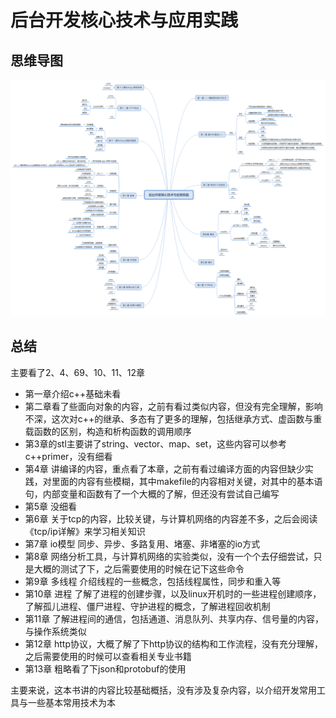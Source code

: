 # 后台开发核心技术与应用实践

## 思维导图

![思维导图](assets/后台开发核心技术与应用实.png)

## 总结

主要看了2、4、69、10、11、12章

- 第一章介绍c++基础未看
- 第二章看了些面向对象的内容，之前有看过类似内容，但没有完全理解，影响不深，这次对c++的继承、多态有了更多的理解，包括继承方式、虚函数与重载函数的区别，构造和析构函数的调用顺序
- 第3章的stl主要讲了string、vector、map、set，这些内容可以参考c++primer，没有细看
- 第4章 讲编译的内容，重点看了本章，之前有看过编译方面的内容但缺少实践，对里面的内容有些模糊，其中makefile的内容相对关键，对其中的基本语句，内部变量和函数有了一个大概的了解，但还没有尝试自己编写
- 第5章 没细看
- 第6章 关于tcp的内容，比较关键，与计算机网络的内容差不多，之后会阅读《tcp/ip详解》来学习相关知识
- 第7章 io模型 同步、异步、多路复用、堵塞、非堵塞的io方式
- 第8章 网络分析工具，与计算机网络的实验类似，没有一个个去仔细尝试，只是大概的测试了下，之后需要使用的时候在记下这些命令
- 第9章 多线程 介绍线程的一些概念，包括线程属性，同步和重入等
- 第10章 进程 了解了进程的创建步骤，以及linux开机时的一些进程创建顺序，了解孤儿进程、僵尸进程、守护进程的概念，了解进程回收机制
- 第11章 了解进程间的通信，包括通道、消息队列、共享内存、信号量的内容，与操作系统类似
- 第12章 http协议，大概了解了下http协议的结构和工作流程，没有充分理解，之后需要使用的时候可以查看相关专业书籍
- 第13章 粗略看了下json和protobuf的使用

主要来说，这本书讲的内容比较基础概括，没有涉及复杂内容，以介绍开发常用工具与一些基本常用技术为本

















